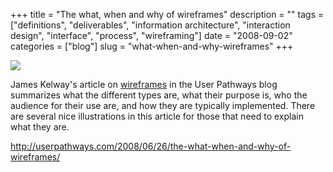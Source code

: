 +++
title = "The what, when and why of wireframes"
description = ""
tags = ["definitions", "deliverables", "information architecture", "interaction design", "interface", "process", "wireframing"]
date = "2008-09-02"
categories = ["blog"]
slug = "what-when-and-why-wireframes"
+++



  <div class="notebook-screenshot"><a href="http://userpathways.com/2008/06/26/the-what-when-and-why-of-wireframes/"><img src="//media.konigi.com/notebook/userpathways-wireframes.jpg" class="notebook-image" /></a></div><p>James Kelway's article on <a href="http://userpathways.com/2008/06/26/the-what-when-and-why-of-wireframes/">wireframes</a> in the User Pathways blog summarizes what the different types are, what their purpose is, who the audience for their use are, and how they are typically implemented. There are several nice illustrations in this article for those that need to explain what they are.</p>
    
  <a href="http://userpathways.com/2008/06/26/the-what-when-and-why-of-wireframes/">http://userpathways.com/2008/06/26/the-what-when-and-why-of-wireframes/</a>
